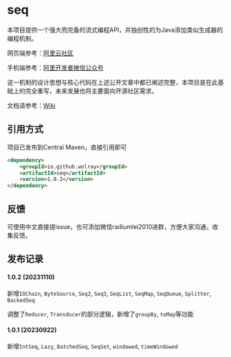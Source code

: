 # seq
本项目提供一个强大而完备的流式编程API，并独创性的为Java添加类似生成器的编程机制。

网页端参考：[阿里云社区](https://developer.aliyun.com/article/1191351?spm=5176.28261954.J_7341193060.5.44812fdeTRXvK5&scm=20140722.S_community@@%E6%96%87%E7%AB%A0@@1191351._.ID_1191351-RL_%E4%B8%80%E7%A7%8D%E6%96%B0%E7%9A%84%E6%B5%81%E4%B8%BA%20java%20%E5%8A%A0%E5%85%A5%E7%94%9F%E6%88%90%E5%99%A8generator%E7%89%B9%E6%80%A7-LOC_m~UND~search~UND~community~UND~i-OR_ser-V_3-P0_1)

手机端参考：[阿里开发者微信公众号](https://mp.weixin.qq.com/s/v-HMKBWxtz1iakxFL09PDw)

这一机制的设计思想与核心代码在上述公开文章中都已阐述完整，本项目是在此基础上的完全重写，未来发展也将主要面向开源社区需求。

文档请参考：[Wiki](https://github.com/wolray/seq/wiki)

## 引用方式
项目已发布到Central Maven，直接引用即可
```xml
<dependency>
    <groupId>io.github.wolray</groupId>
    <artifactId>seq</artifactId>
    <version>1.0.2</version>
</dependency>
```

## 反馈
可使用中文直接提issue，也可添加微信radiumlei2010进群，方便大家沟通，收集反馈。

## 发布记录
#### 1.0.2 (20231110)
新增`IOChain`, `ByteSource`, `Seq2`, `Seq3`, `SeqList`, `SeqMap`, `SeqQueue`, `Splitter`, `BackedSeq`

调整了`Reducer`, `Transducer`的部分逻辑，新增了`groupBy`, `toMap`等功能

#### 1.0.1 (20230922)
新增`IntSeq`, `Lazy`, `BatchedSeq`, `SeqSet`, `windowed`, `timeWindowed`
